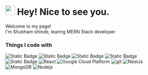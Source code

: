 <h1><img src="https://emojis.slackmojis.com/emojis/images/1531849430/4246/blob-sunglasses.gif?1531849430" width="30"/> Hey! Nice to see you.</h1>


<p>Welcome to my page! </br> I'm Shubham shinde, learing MERN Stack developer 
<h3>Things I code with</h3>
<p>
  <img alt="Static Badge" src="https://img.shields.io/badge/Html-8A2BE2?logo=html5&color=white">
  <img alt="Static Badge" src="https://img.shields.io/badge/bootstrap-8A2BE2?logo=bootstrap&color=pink">
  <img alt="Static Badge" src="https://img.shields.io/badge/%20Javascript-8A2BE2?logo=javascript">
  <img alt="Static Badge" src="https://img.shields.io/badge/jquery-8A2BE2?logo=jquery&color=blue">
  <img alt="Static Badge" src="https://img.shields.io/badge/%20Expressjs-8A2BE2?logo=express&color=green">
  <img alt="React" src="https://img.shields.io/badge/-React-45b8d8?style=flat-square&logo=react&logoColor=white" /> 
  <img alt="Google Cloud Platform" src="https://img.shields.io/badge/-Google_Cloud_Platform-1a73e8?style=flat-square&logo=google-cloud&logoColor=white" />
  <img alt="git" src="https://img.shields.io/badge/-Git-F05032?style=flat-square&logo=git&logoColor=white" />
  <img alt="NestJs" src="https://img.shields.io/badge/-NestJs-ea2845?style=flat-square&logo=nestjs&logoColor=white" />
  <img alt="MongoDB" src="https://img.shields.io/badge/-MongoDB-13aa52?style=flat-square&logo=mongodb&logoColor=white" />
  <img alt="Nodejs" src="https://img.shields.io/badge/-Nodejs-43853d?style=flat-square&logo=Node.js&logoColor=white" />
</p>
